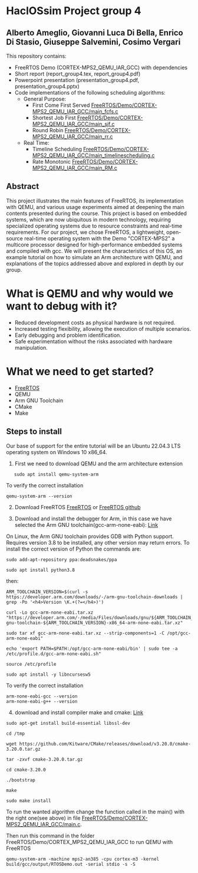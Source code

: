 # HaclOSsim Project group 4

## Alberto Ameglio, Giovanni Luca Di Bella, Enrico Di Stasio, Giuseppe Salvemini, Cosimo Vergari

This repository contains:

-  FreeRTOS Demo (CORTEX-MPS2_QEMU_IAR_GCC) with dependencies
-  Short report (report_group4.tex, report_group4.pdf)
-  Powerpoint presentation (presentation_group4.pdf, presentation_group4.pptx)
-  Code implementations of the following scheduling algorithms:
  	- General Purpose:
		- First Come First Served [FreeRTOS/Demo/CORTEX-MPS2_QEMU_IAR_GCC/main_fcfs.c]([FreeRTOS/Demo/CORTEX-MPS2_QEMU_IAR_GCC/main_fcfs.c])
   		- Shortest Job First [FreeRTOS/Demo/CORTEX-MPS2_QEMU_IAR_GCC/main_sjf.c]([FreeRTOS/Demo/CORTEX-MPS2_QEMU_IAR_GCC/main_sjf.c])
		- Round Robin [FreeRTOS/Demo/CORTEX-MPS2_QEMU_IAR_GCC/main_rr.c](FreeRTOS/Demo/CORTEX-MPS2_QEMU_IAR_GCC/main_rr.c)
	- Real Time:
   		- Timeline Scheduling [FreeRTOS/Demo/CORTEX-MPS2_QEMU_IAR_GCC/main_timelinescheduling.c](FreeRTOS/Demo/CORTEX-MPS2_QEMU_IAR_GCC/main_timelinescheduling.c)
		- Rate Monotonic [FreeRTOS/Demo/CORTEX-MPS2_QEMU_IAR_GCC/main_RM.c](FreeRTOS/Demo/CORTEX-MPS2_QEMU_IAR_GCC/main_RM.c)


## Abstract

This project illustrates the main features of FreeRTOS, its implementation with QEMU, and various usage experiments aimed at deepening the main contents presented during the course. This project is based on embedded systems, which are now ubiquitous in modern technology, requiring specialized operating systems due to resource constraints and real-time requirements. For our project, we chose FreeRTOS, a lightweight, open-source real-time operating system with the Demo "CORTEX-MPS2" a multicore processor designed for high-performance embedded systems and compiled with gcc. We will present the characteristics of this OS, an example tutorial on how to simulate an Arm architecture with QEMU, and explanations of the topics addressed above and explored in depth by our group.

# What is QEMU and why would we want to debug with it?
- Reduced development costs as physical hardware is not required.
- Increased testing flexibility, allowing the execution of multiple scenarios.
- Early debugging and problem identification.
- Safe experimentation without the risks associated with hardware manipulation.

# What we need to get started?
- [FreeRTOS](https://www.freertos.org/index.html) 
- QEMU
- Arm GNU Toolchain
- CMake
- Make

## Steps to install

Our base of support for the entire tutorial will be an Ubuntu 22.04.3 LTS operating system on Windows 10 x86_64.
1. First we need to download QEMU and the arm architecture extension
 ```shell
    sudo apt install qemu-system-arm
 ```
To verify the correct installation
```shell
qemu-system-arm --version
```
2. Download FreeRTOS
[FreeRTOS](https://www.freertos.org/index.html)
or
[FreeRTOS github](https://github.com/FreeRTOS/FreeRTOS)

3. Download and install the debugger for Arm, in this case we have selected the Arm GNU toolchain(gcc-arm-none-eabi): [Link](https://lindevs.com/install-arm-gnu-toolchain-on-ubuntu)

On Linux, the Arm GNU toolchain provides GDB with Python support. Requires version 3.8 to be installed, any other version may return errors.
To install the correct version of Python the commands are:  
```shell
sudo add-apt-repository ppa:deadsnakes/ppa
```
```shell
sudo apt install python3.8
```
then:

```shell
ARM_TOOLCHAIN_VERSION=$(curl -s https://developer.arm.com/downloads/-/arm-gnu-toolchain-downloads | grep -Po '<h4>Version \K.+(?=</h4>)')
```
```shell
curl -Lo gcc-arm-none-eabi.tar.xz "https://developer.arm.com/-/media/Files/downloads/gnu/${ARM_TOOLCHAIN_VERSION}/binrel/arm-gnu-toolchain-${ARM_TOOLCHAIN_VERSION}-x86_64-arm-none-eabi.tar.xz"
```
```shell
sudo tar xf gcc-arm-none-eabi.tar.xz --strip-components=1 -C /opt/gcc-arm-none-eabi"
```
```shell
echo 'export PATH=$PATH:/opt/gcc-arm-none-eabi/bin' | sudo tee -a /etc/profile.d/gcc-arm-none-eabi.sh"
```
```shell
source /etc/profile
```
```shell
sudo apt install -y libncursesw5
```
    
To verify the correct installation
```shell
arm-none-eabi-gcc --version
arm-none-eabi-g++ --version
```

4. download and install compiler make and cmake: [Link](https://vitux.com/how-to-install-cmake-on-ubuntu/)
```shell
sudo apt-get install build-essential libssl-dev
```
```shell
cd /tmp
```
```shell
wget https://github.com/Kitware/CMake/releases/download/v3.20.0/cmake-3.20.0.tar.gz
```
```shell
tar -zxvf cmake-3.20.0.tar.gz
```
```shell
cd cmake-3.20.0
```
```shell
./bootstrap
```
```shell
make
```
```shell
sudo make install
```

To run the wanted algorithm change the function called in the main() with the right one(see above) in file [FreeRTOS/Demo/CORTEX-MPS2_QEMU_IAR_GCC/main.c](FreeRTOS/Demo/CORTEX-MPS2_QEMU_IAR_GCC/main.c).

Then run this command in the folder FreeRTOS/Demo/CORTEX_MPS2_QEMU_IAR_GCC to run QEMU with FreeRTOS

```shell
qemu-system-arm -machine mps2-an385 -cpu cortex-m3 -kernel build/gcc/output/RTOSDemo.out -serial stdio -s -S
```
